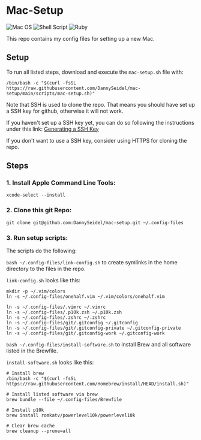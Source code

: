 # Mac-Setup

![Mac OS](https://img.shields.io/badge/mac%20os-000000?style=for-the-badge&logo=macos&logoColor=F0F0F0)
![Shell Script](https://img.shields.io/badge/shell_script-%23121011.svg?style=for-the-badge&logo=gnu-bash&logoColor=white)
![Ruby](https://img.shields.io/badge/ruby-%23CC342D.svg?style=for-the-badge&logo=ruby&logoColor=white)

This repo contains my config files for setting up a new Mac.

## Setup
To run all listed steps, download and execute the `mac-setup.sh` file with:
```shell
/bin/bash -c "$(curl -fsSL https://raw.githubusercontent.com/DannySeidel/mac-setup/main/scripts/mac-setup.sh)"
```
Note that SSH is used to clone the repo. That means you should have set up a SSH key for github, otherwise it will not work.

If you haven't set up a SSH key yet, you can do so following the instructions under this link: [Generating a SSH Key](https://docs.github.com/en/authentication/connecting-to-github-with-ssh/generating-a-new-ssh-key-and-adding-it-to-the-ssh-agent)

If you don't want to use a SSH key, consider using HTTPS for cloning the repo.

## Steps

### 1. Install Apple Command Line Tools:
```shell
xcode-select --install
```

### 2. Clone this git Repo:
```shell
git clone git@github.com:DannySeidel/mac-setup.git ~/.config-files
```

### 3. Run setup scripts:

The scripts do the following:

`bash ~/.config-files/link-config.sh` to create symlinks in the home directory to the files in the repo.

`link-config.sh` looks like this:
```shell
mkdir -p ~/.vim/colors
ln -s ~/.config-files/onehalf.vim ~/.vim/colors/onehalf.vim

ln -s ~/.config-files/.vimrc ~/.vimrc
ln -s ~/.config-files/.p10k.zsh ~/.p10k.zsh
ln -s ~/.config-files/.zshrc ~/.zshrc
ln -s ~/.config-files/git/.gitconfig ~/.gitconfig
ln -s ~/.config-files/git/.gitconfig-private ~/.gitconfig-private
ln -s ~/.config-files/git/.gitconfig-work ~/.gitconfig-work
```

`bash ~/.config-files/install-software.sh` to install Brew and all software listed in the Brewfile.

`install-software.sh` looks like this:
```shell
# Install brew
/bin/bash -c "$(curl -fsSL https://raw.githubusercontent.com/Homebrew/install/HEAD/install.sh)"

# Install listed software via brew
brew bundle --file ~/.config-files/Brewfile

# Install p10k
brew install romkatv/powerlevel10k/powerlevel10k

# Clear brew cache
brew cleanup --prune=all
```
